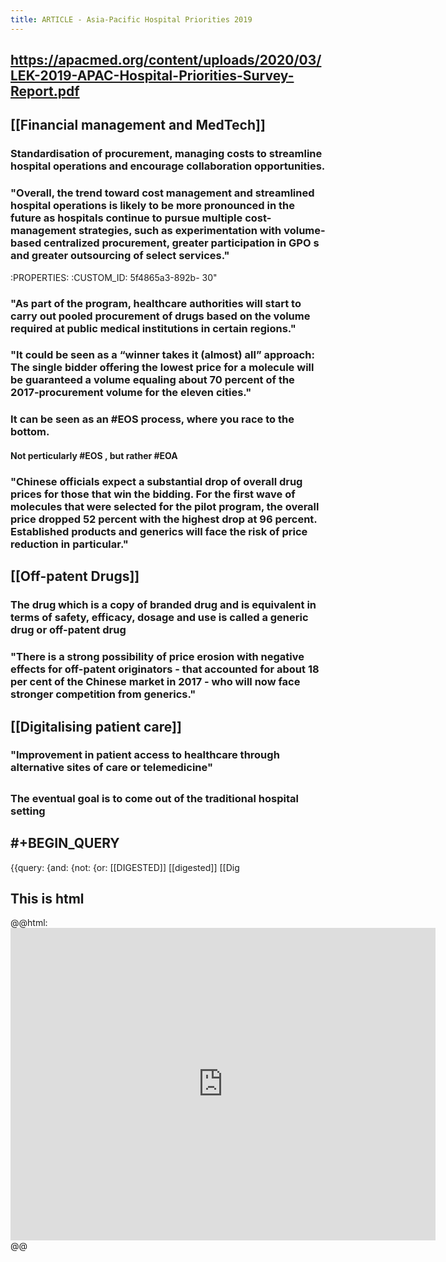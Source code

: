 ```yaml
---
title: ARTICLE - Asia-Pacific Hospital Priorities 2019
---
```


## https://apacmed.org/content/uploads/2020/03/LEK-2019-APAC-Hospital-Priorities-Survey-Report.pdf
## [[Financial management and MedTech]]
### Standardisation of procurement, managing costs to streamline hospital operations and encourage collaboration opportunities.
### "Overall, the trend toward cost management and streamlined hospital operations is likely to be more pronounced in the future as hospitals continue to pursue multiple cost-management strategies, such as experimentation with volume-based centralized procurement, greater participation in GPO s and greater outsourcing of select services."
   :PROPERTIES:
   :CUSTOM_ID: 5f4865a3-892b-
30"
### "As part of the program, healthcare authorities will start to carry out pooled procurement of drugs based on the volume required at public medical institutions in certain regions."
### "It could be seen as a “winner takes it (almost) all” approach: The single bidder offering the lowest price for a molecule will be guaranteed a volume equaling about 70 percent of the 2017-procurement volume for the eleven cities."
### It can be seen as an #EOS process, where you race to the bottom.
#### Not perticularly #EOS , but rather #EOA
### "Chinese officials expect a substantial drop of overall drug prices for those that win the bidding. For the first wave of molecules that were selected for the pilot program, the overall price dropped 52 percent with the highest drop at 96 percent. Established products and generics will face the risk of price reduction in particular."
## [[Off-patent Drugs]]
### The drug which is a copy of branded drug and is equivalent in terms of safety, efficacy, dosage and use is called a generic drug or off-patent drug
### "There is a strong possibility of price erosion with negative effects for off-patent originators - that accounted for about 18 per cent of the Chinese market in 2017 - who will now face stronger competition from generics."
## [[Digitalising patient care]]
### "Improvement in patient access to healthcare through alternative sites of care or telemedicine"
###
##
### The eventual goal is to come out of the traditional hospital setting
## #+BEGIN_QUERY
{{query: {and: {not: {or: [[DIGESTED]] [[digested]] [[Dig
## This is html
@@html: <iframe src="https://twitter.com/AliAbdaal/status/1295288693297684480" width="680" height="500" frameborder="0"></iframe>@@
